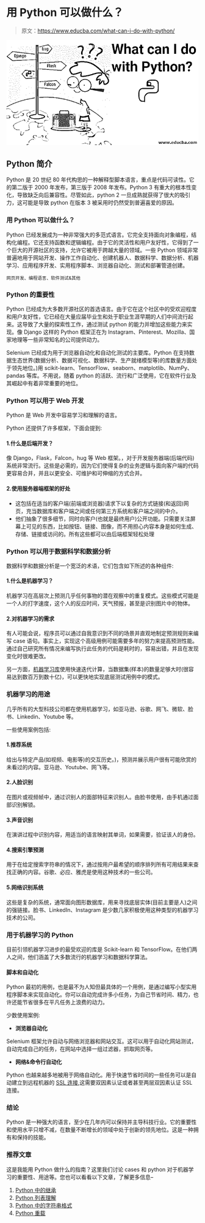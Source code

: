 # 用 Python 可以做什么？

> 原文：<https://www.educba.com/what-can-i-do-with-python/>

![What can I do with Python](img/6f5343e32e9ebb67b74f9a2a9cab31eb.png)



## Python 简介

Python 是 20 世纪 80 年代构思的一种解释型脚本语言，重点是代码可读性。它的第二版于 2000 年发布，第三版于 2008 年发布。Python 3 有重大的根本性变化，导致缺乏向后兼容性。尽管如此，python 2 一旦成熟就获得了很大的吸引力，这可能是导致 python 在版本 3 被采用时仍然受到普遍喜爱的原因。

### 用 Python 可以做什么？

Python 已经发展成为一种非常强大的多范式语言。它完全支持面向对象编程，结构化编程。它还支持函数和逻辑编程。由于它的灵活性和用户友好性，它得到了一个巨大的开源社区的支持，允许它被用于跨越大量的领域。一些 Python 领域非常普遍地用于网站开发、操作工作自动化、创建机器人、数据科学、数据分析、机器学习、应用程序开发、实用程序脚本、浏览器自动化、测试和部署管道创建。

<small>网页开发、编程语言、软件测试&其他</small>

### Python 的重要性

Python 已经成为大多数开源社区的首选语言。由于它在这个社区中的受欢迎程度和用户友好性，它已经在大量应届毕业生和处于职业生涯早期的人们中间流行起来。这导致了大量的探索性工作，通过测试 python 的能力并增加这些能力来实现。像 Django 这样的 Python 框架正在为 Instagram、Pinterest、Mozilla、国家地理等一些非常知名的公司提供动力。

Selenium 已经成为用于浏览器自动化和自动化测试的主要库。Python 在支持数据生态世界(数据分析、数据可视化、数据科学、生产就绪模型等)的库数量方面处于领先地位。)用 scikit-learn、TensorFlow、seaborn、matplotlib、NumPy、pandas 等库。不用说，随着 python 的活跃、流行和广泛使用，它在软件行业及其崛起中有着非常重要的地位。

### Python 可以用于 Web 开发

Python 是 Web 开发中容易学习和理解的语言。

Python 还提供了许多框架，下面会提到:

#### 1.什么是后端开发？

像 Django，Flask，Falcon，hug 等 Web 框架。，对于开发服务器端(后端代码)系统非常流行。这些是必需的，因为它们使得复杂的业务逻辑与面向客户端的代码更容易合并，并且以更安全、可维护和可伸缩的方式合并。

#### 2.使用服务器端框架的好处

*   这包括在适当的客户端(前端或浏览器)请求下以复杂的方式链接(和返回)网页，充当数据库和客户端之间或任何第三方系统和客户端之间的中介。
*   他们抽象了很多细节，同时向客户(也就是最终用户)公开功能。只需要关注屏幕上可见的东西，比如按钮、链接、图像，而不用担心内容本身是如何生成、存储、链接或访问的。所有这些都可以由后端框架轻松处理

### Python 可以用于数据科学和数据分析

数据科学和数据分析是一个宽泛的术语，它们包含如下所述的各种组件:

#### 1.什么是机器学习？

机器学习在高层次上预测几乎任何事物的潜在观察中的重复模式。这些模式可能是一个人的打字速度，这个人的反应时间，天气预报，甚至是识别图片中的物体。

#### 2.对机器学习的需求

有人可能会说，程序员可以通过自我意识到不同的场景并直观地制定预测规则来编写 case 语句。事实上，实现这个高级用例可能需要多年的努力来提高预测性能。通过自己研究所有情况来编写执行此任务的代码是耗时的，容易出错，并且在发现变化时很难更改。

另一方面，[机器学习库](https://www.educba.com/what-is-machine-learning/)使用快速迭代计算，当数据集(样本)的数量足够大时(很容易达到数百万到数十亿)，可以更快地实现底层测试用例中的模式。

### 机器学习的用途

几乎所有的大型科技公司都在使用机器学习，如亚马逊、谷歌、网飞、微软、脸书、Linkedin、Youtube 等。

一些使用案例包括:

#### 1.推荐系统

给出与特定产品(如视频、电影等)的交互历史。)，预测并展示用户很有可能欣赏的未看过的内容。亚马逊、Youtube、网飞等。

#### 2.人脸识别

在图片或视频帧中，通过识别人的面部特征来识别人。由脸书使用，由手机通过面部识别解锁。

#### 3.声音识别

在演讲过程中识别内容，用适当的语言映射其单词，如果需要，验证该人的身份。

#### 4.搜索引擎预测

用于在给定搜索字符串的情况下，通过按用户最希望的顺序排列所有可用结果来查找正确的内容。谷歌、必应、雅虎是使用这种技术的一些公司。

#### 5.网络识别系统

这些是复杂的系统，通常面向图形数据库，用来寻找底层实体(目前主要是人)之间的强链接。脸书、LinkedIn、Instagram 是少数几家积极使用这种类型的机器学习技术的公司。

### 用于机器学习的 Python

目前引领机器学习进步的最受欢迎的库是 Scikit-learn 和 TensorFlow。在他们两人之间，他们涵盖了大多数流行的机器学习和数据科学算法。

#### 脚本和自动化

Python 最初的用例，也是最不为人知但最具体的一个用例，是通过编写小型实用程序脚本来实现自动化。你可以自动完成许多小任务，为自己节省时间、精力，也许还能节省很多在平凡任务上浪费的动力。

少数使用案例:

*   **浏览器自动化**

Selenium 框架允许自动与网络浏览器和网站交互。这可以用于自动化网站测试，自动完成自己的任务，在网站中选择一组过滤器，抓取网页等。

*   **网络&命令行自动化**

Python 也越来越多地被用于网络自动化。用于快速节省时间的一些任务可以是自动建立到远程机器的 [SSL 连接](https://www.educba.com/what-is-ssl/),这需要双因素认证或者甚至两层双因素认证 SSL 连接。

### 结论

Python 是一种强大的语言，至少在几年内可以保持并主导科技行业。它的重要性和使用水平只增不减，在数量不断增长的领域中处于创新的领先地位。这是一种拥有和保持的技能。

### 推荐文章

这是我能用 Python 做什么的指南？这里我们讨论 cases 和 python 对于机器学习的重要性、用途等。您也可以看看以下文章，了解更多信息–

1.  [Python 中的继承](https://www.educba.com/inheritance-in-python/)
2.  [Python 列表理解](https://www.educba.com/list-comprehensions-python/)
3.  [Python 中的字符串格式](https://www.educba.com/string-formatting-in-python/)
4.  [Python 重载](https://www.educba.com/python-overloading/)





